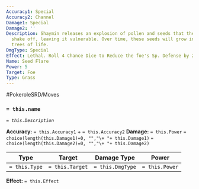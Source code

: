 ```yaml
---
Accuracy1: Special
Accuracy2: Channel
Damage1: Special
Damage2: ''
Description: Shaymin releases an explosion of pollen and seeds that the foe cannot
  shake off, leaving it vulnerable. Over time, these seeds will grow into gigantic
  trees of life.
DmgType: Special
Effect: Lethal. Roll 4 Chance Dice to Reduce the foe's Sp. Defense by 2.
Name: Seed Flare
Power: 5
Target: Foe
Type: Grass
---
```


#PokeroleSRD/Moves

### `= this.name` 
*`= this.Description`*

**Accuracy:** `= this.Accuracy1` + `= this.Accuracy2`
**Damage:** `= this.Power` `= choice(length(this.Damage1)=0, "","\+ "+ this.Damage1)` `= choice(length(this.Damage2)=0, "","\+ "+ this.Damage2)`

| Type          | Target          | Damage Type          | Power          |
| ------------- | --------------- | ---------------- | -------------- |
| `= this.Type` | `= this.Target` | `= this.DmgType` | `= this.Power` | 

**Effect:** `= this.Effect`